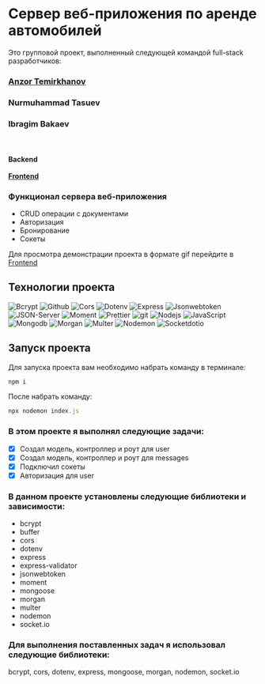 # Сервер веб-приложения по аренде автомобилей

<p>Это групповой проект, выполненный следующей командой full-stack разработчиков: </p>

<h3>
  <a href="https://github.com/AnZoro1">
    Anzor Temirkhanov
  </a>
</h3>

<h3>
   Nurmuhammad Tasuev 
  </a>
</h3>

<h3>
   Ibragim Bakaev
  </a>
</h3>

<br>

<h4>
Backend
<br>
<br>
<a href="https://github.com/AnZoro1/car-rent-app-server">
Frontend 
</a>
</h4>

### Функционал сервера веб-приложения

- CRUD операции с документами
- Авторизация
- Бронирование
- Сокеты

Для просмотра демонстрации проекта в формате gif перейдите в <a href="https://github.com/AnZoro1/car-rent-app-client"> Frontend</a>

## Технологии проекта

<p>
  <img alt="Bcrypt" src="https://img.shields.io/badge/-Bcrypt-45b8d8?style=for-the-badge&logo=letsencrypt&logoColor=white" />
  <img alt="Github" src="https://img.shields.io/badge/-Github-black?style=for-the-badge&logo=github&logoColor=white" />
  <img alt="Cors" src="https://img.shields.io/badge/-Cors-764ABC?style=for-the-badge&logo=corsair&logoColor=white" />
  <img alt="Dotenv" src="https://img.shields.io/badge/-Dotenv-430098?style=for-the-badge&logo=dotenv&logoColor=#ECD53F" />
  <img alt="Express" src="https://img.shields.io/badge/-Express-white?style=for-the-badge&logo=express&logoColor=#000000" />
  <img alt="Jsonwebtoken" src="https://img.shields.io/badge/-Jsonwebtoken-430098?style=for-the-badge&logo=jsonwebtokens&logoColor=#000000" />
  <img alt="JSON-Server" src="https://img.shields.io/badge/-JSON_Server-white?style=for-the-badge&logo=JSON&logoColor=black" />
  <img alt="Moment" src="https://img.shields.io/badge/-Moment-black?style=for-the-badge&logo=react-router&logoColor=orange" />
  <img alt="Prettier" src="https://img.shields.io/badge/-Prettier-grey?style=for-the-badge&logo=Prettier&logoColor=orange" />
  <img alt="git" src="https://img.shields.io/badge/-Git-F05032?style=for-the-badge&logo=git&logoColor=white" />
  <img alt="Nodejs" src="https://img.shields.io/badge/-Nodejs-43853d?style=for-the-badge&logo=Node.js&logoColor=white" />
  <img alt="JavaScript" src="https://img.shields.io/badge/-JavaScript-yellow?style=for-the-badge&logo=JavaScript&logoColor=white" />
   <img alt="Mongodb" src="https://img.shields.io/badge/-Mongodb-45b8d8?style=for-the-badge&logo=mongodb&logoColor=#47A248" />
   <img alt="Morgan" src="https://img.shields.io/badge/-Morgan-430098?style=for-the-badge&logoColor=white" />
   <img alt="Multer" src="https://img.shields.io/badge/-Multer-764ABC?style=for-the-badge&logoColor=white" />
   <img alt="Nodemon" src="https://img.shields.io/badge/-Nodemon-45b8d8?style=for-the-badge&logo=Nodemon&logoColor=#76D04B"/>
   <img alt="Socketdotio" src="https://img.shields.io/badge/-Socket-45b8d8?style=for-the-badge&logo=socketdotio&logoColor=#010101"/>
  
</p>

## Запуск проекта

Для запуска проекта вам необходимо набрать команду в терминале:

```javascript
npm i
```

После набрать команду:

```javascript
npx nodemon index.js
```

### В этом проекте я выполнял следующие задачи:

- [x] Создал модель, контроллер и роут для user
- [x] Создал модель, контроллер и роут для messages
- [x] Подключил сокеты
- [x] Авторизация для user

### В данном проекте установлены следующие библиотеки и зависимости:

- bcrypt
- buffer
- cors
- dotenv
- express
- express-validator
- jsonwebtoken
- moment
- mongoose
- morgan
- multer
- nodemon
- socket.io

### Для выполнения поставленных задач я использовал следующие библиотеки:

bcrypt, cors, dotenv, express, mongoose, morgan, nodemon, socket.io
